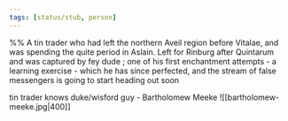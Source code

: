 ```yaml
---
tags: [status/stub, person]
---
```


%% A tin trader who had left the northern Aveil region before Vitalae, and was spending the quite period in Aslain. Left for Rinburg after Quintarum and was captured by fey dude ; one of his first enchantment attempts - a learning exercise - which he has since perfected, and the stream of false messengers is going to start heading out soon

tin trader knows duke/wisford guy - Bartholomew Meeke
![[bartholomew-meeke.jpg|400]]
